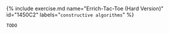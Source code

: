 {% include exercise.md name="Errich-Tac-Toe (Hard Version)" id="1450C2" labels="`constructive algorithms`"  %}

```
TODO
```

